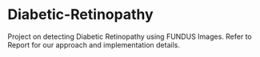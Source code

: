 # Diabetic-Retinopathy

Project on detecting Diabetic Retinopathy using FUNDUS Images. Refer to Report for our approach and implementation details.

